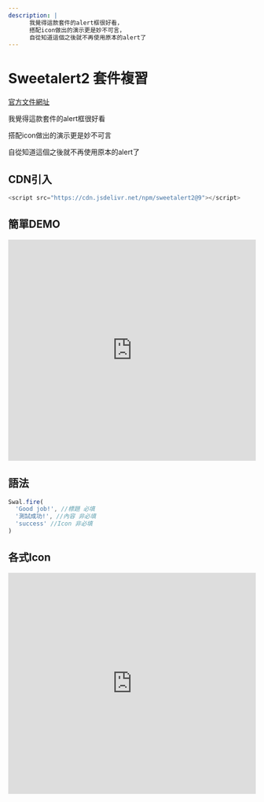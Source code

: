 ```yaml
---
description: |
      我覺得這款套件的alert框很好看，
      搭配icon做出的演示更是妙不可言，
      自從知道這個之後就不再使用原本的alert了
---
```


# Sweetalert2 套件複習

[官方文件網址](https://sweetalert2.github.io/)

我覺得這款套件的alert框很好看

搭配icon做出的演示更是妙不可言

自從知道這個之後就不再使用原本的alert了

## CDN引入

```js
<script src="https://cdn.jsdelivr.net/npm/sweetalert2@9"></script>
```

## 簡單DEMO

<iframe height="450" style="width: 100%;" scrolling="no" title="Sweetalert2_Demo" src="https://codepen.io/wenhui_xiao/embed/PoPVXYr?height=265&theme-id=dark&default-tab=result" frameborder="no" allowtransparency="true" allowfullscreen="true">
  See the Pen <a href='https://codepen.io/wenhui_xiao/pen/PoPVXYr'>Sweetalert2_Demo</a> by 蕭文暉
  (<a href='https://codepen.io/wenhui_xiao'>@wenhui_xiao</a>) on <a href='https://codepen.io'>CodePen</a>.
</iframe>

## 語法

```js
Swal.fire(
  'Good job!', //標題 必填
  '測試成功!', //內容 非必填
  'success' //Icon 非必填
)
```

## 各式Icon

<iframe height="450" style="width: 100%;" scrolling="no" title="LYpvVzw" src="https://codepen.io/wenhui_xiao/embed/LYpvVzw?height=265&theme-id=dark&default-tab=result" frameborder="no" allowtransparency="true" allowfullscreen="true">
  See the Pen <a href='https://codepen.io/wenhui_xiao/pen/LYpvVzw'>LYpvVzw</a> by 蕭文暉
  (<a href='https://codepen.io/wenhui_xiao'>@wenhui_xiao</a>) on <a href='https://codepen.io'>CodePen</a>.
</iframe>





<disqus/>
